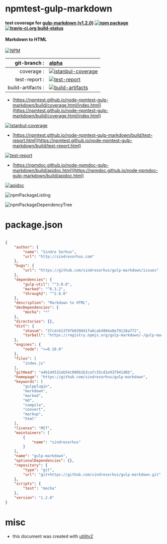 # npmtest-gulp-markdown

#### test coverage for  [gulp-markdown (v1.2.0)](https://github.com/sindresorhus/gulp-markdown)  [![npm package](https://img.shields.io/npm/v/npmtest-gulp-markdown.svg?style=flat-square)](https://www.npmjs.org/package/npmtest-gulp-markdown) [![travis-ci.org build-status](https://api.travis-ci.org/npmtest/node-npmtest-gulp-markdown.svg)](https://travis-ci.org/npmtest/node-npmtest-gulp-markdown)

#### Markdown to HTML

[![NPM](https://nodei.co/npm/gulp-markdown.png?downloads=true&downloadRank=true&stars=true)](https://www.npmjs.com/package/gulp-markdown)

| git-branch : | [alpha](https://github.com/npmtest/node-npmtest-gulp-markdown/tree/alpha)|
|--:|:--|
| coverage : | [![istanbul-coverage](https://npmtest.github.io/node-npmtest-gulp-markdown/build/coverage.badge.svg)](https://npmtest.github.io/node-npmtest-gulp-markdown/build/coverage.html/index.html)|
| test-report : | [![test-report](https://npmtest.github.io/node-npmtest-gulp-markdown/build/test-report.badge.svg)](https://npmtest.github.io/node-npmtest-gulp-markdown/build/test-report.html)|
| build-artifacts : | [![build-artifacts](https://npmtest.github.io/node-npmtest-gulp-markdown/glyphicons_144_folder_open.png)](https://github.com/npmtest/node-npmtest-gulp-markdown/tree/gh-pages/build)|

- [https://npmtest.github.io/node-npmtest-gulp-markdown/build/coverage.html/index.html](https://npmtest.github.io/node-npmtest-gulp-markdown/build/coverage.html/index.html)

[![istanbul-coverage](https://npmtest.github.io/node-npmtest-gulp-markdown/build/screenCapture.buildCi.browser.%252Ftmp%252Fbuild%252Fcoverage.lib.html.png)](https://npmtest.github.io/node-npmtest-gulp-markdown/build/coverage.html/index.html)

- [https://npmtest.github.io/node-npmtest-gulp-markdown/build/test-report.html](https://npmtest.github.io/node-npmtest-gulp-markdown/build/test-report.html)

[![test-report](https://npmtest.github.io/node-npmtest-gulp-markdown/build/screenCapture.buildCi.browser.%252Ftmp%252Fbuild%252Ftest-report.html.png)](https://npmtest.github.io/node-npmtest-gulp-markdown/build/test-report.html)

- [https://npmdoc.github.io/node-npmdoc-gulp-markdown/build/apidoc.html](https://npmdoc.github.io/node-npmdoc-gulp-markdown/build/apidoc.html)

[![apidoc](https://npmdoc.github.io/node-npmdoc-gulp-markdown/build/screenCapture.buildCi.browser.%252Ftmp%252Fbuild%252Fapidoc.html.png)](https://npmdoc.github.io/node-npmdoc-gulp-markdown/build/apidoc.html)

![npmPackageListing](https://npmtest.github.io/node-npmtest-gulp-markdown/build/screenCapture.npmPackageListing.svg)

![npmPackageDependencyTree](https://npmtest.github.io/node-npmtest-gulp-markdown/build/screenCapture.npmPackageDependencyTree.svg)



# package.json

```json

{
    "author": {
        "name": "Sindre Sorhus",
        "url": "http://sindresorhus.com"
    },
    "bugs": {
        "url": "https://github.com/sindresorhus/gulp-markdown/issues"
    },
    "dependencies": {
        "gulp-util": "^3.0.0",
        "marked": "^0.3.2",
        "through2": "^2.0.0"
    },
    "description": "Markdown to HTML",
    "devDependencies": {
        "mocha": "*"
    },
    "directories": {},
    "dist": {
        "shasum": "37cdc61379fb039841fa6cab4984a8e79128a772",
        "tarball": "https://registry.npmjs.org/gulp-markdown/-/gulp-markdown-1.2.0.tgz"
    },
    "engines": {
        "node": ">=0.10.0"
    },
    "files": [
        "index.js"
    ],
    "gitHead": "a4b1d4532ab54c008b1b3cafc35cd1e937941d6b",
    "homepage": "https://github.com/sindresorhus/gulp-markdown",
    "keywords": [
        "gulpplugin",
        "markdown",
        "marked",
        "md",
        "compile",
        "convert",
        "markup",
        "html"
    ],
    "license": "MIT",
    "maintainers": [
        {
            "name": "sindresorhus"
        }
    ],
    "name": "gulp-markdown",
    "optionalDependencies": {},
    "repository": {
        "type": "git",
        "url": "git+https://github.com/sindresorhus/gulp-markdown.git"
    },
    "scripts": {
        "test": "mocha"
    },
    "version": "1.2.0"
}
```



# misc
- this document was created with [utility2](https://github.com/kaizhu256/node-utility2)
